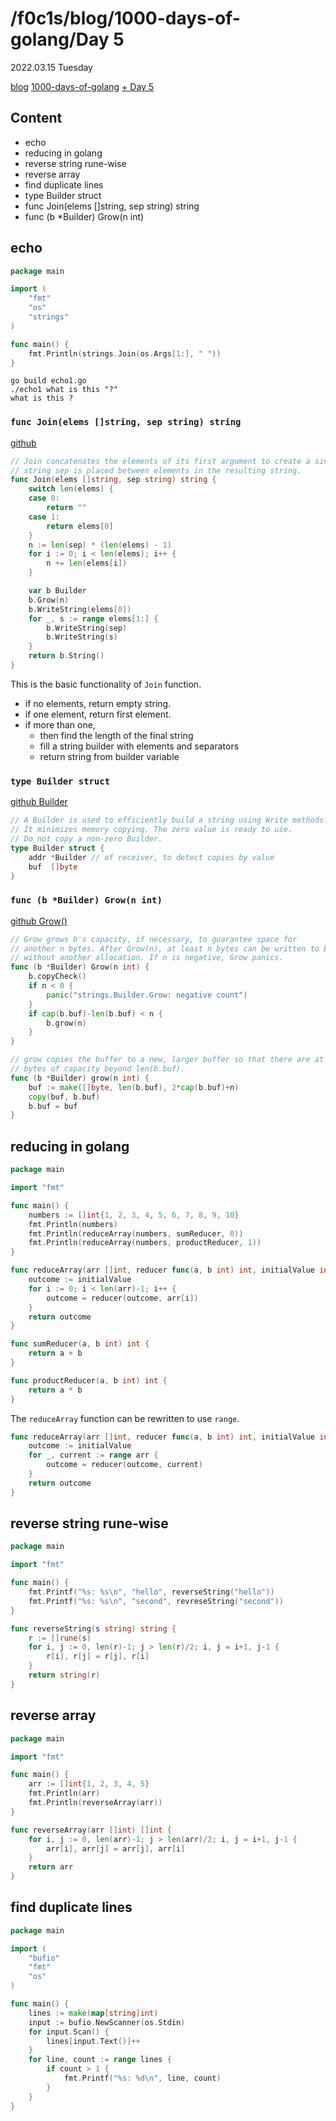 <html lang="en">
<head>
<meta charset="UTF-8" />
<meta name="viewport" content="width=device-width, initial-scale=1" />
<title>blog.f0c1s.com/1000-days-of-golang/day 5</title>
<script src="../../setup.js" async></script>
<link rel="stylesheet" href="../../index.css" />
<link rel="stylesheet" href="../../highlight/styles/monokai.min.css"/>
<script src="../../highlight/highlight.min.js"></script>
</head>

<body onload="setup()">
<h1>/f0c1s/blog/1000-days-of-golang/Day 5</h1>

2022.03.15 Tuesday

<p>
    <a href="../../index.html">blog</a>
    <a href="../../1000-days-of-golang/1000-days-of-golang.html">1000-days-of-golang</a>
    <a href="../../1000-days-of-golang/day-5-2022.03.15/day-5-2022.03.15.html">+ Day 5</a>
</p>


## Content

- echo
- reducing in golang
- reverse string rune-wise
- reverse array
- find duplicate lines
- type Builder struct
- func Join(elems []string, sep string) string
- func (b *Builder) Grow(n int)


## echo

```go
package main

import (
	"fmt"
	"os"
	"strings"
)

func main() {
	fmt.Println(strings.Join(os.Args[1:], " "))
}

```

```shell
go build echo1.go
./echo1 what is this "?"
what is this ?

```

### `func Join(elems []string, sep string) string`

[github](https://github.com/golang/go/blob/master/src/strings/strings.go#L423-L445)

```go
// Join concatenates the elements of its first argument to create a single string. The separator
// string sep is placed between elements in the resulting string.
func Join(elems []string, sep string) string {
	switch len(elems) {
	case 0:
		return ""
	case 1:
		return elems[0]
	}
	n := len(sep) * (len(elems) - 1)
	for i := 0; i < len(elems); i++ {
		n += len(elems[i])
	}

	var b Builder
	b.Grow(n)
	b.WriteString(elems[0])
	for _, s := range elems[1:] {
		b.WriteString(sep)
		b.WriteString(s)
	}
	return b.String()
}

```

This is the basic functionality of `Join` function.

- if no elements, return empty string.
- if one element, return first element.
- if more than one,
  - then find the length of the final string
  - fill a string builder with elements and separators
  - return string from builder variable

### `type Builder struct`

[github Builder](https://github.com/golang/go/blob/master/src/strings/builder.go#L12-L18)

```go
// A Builder is used to efficiently build a string using Write methods.
// It minimizes memory copying. The zero value is ready to use.
// Do not copy a non-zero Builder.
type Builder struct {
	addr *Builder // of receiver, to detect copies by value
	buf  []byte
}
```

### `func (b *Builder) Grow(n int)`

[github Grow()](https://github.com/golang/go/blob/master/src/strings/builder.go#L72-L83)

```go
// Grow grows b's capacity, if necessary, to guarantee space for
// another n bytes. After Grow(n), at least n bytes can be written to b
// without another allocation. If n is negative, Grow panics.
func (b *Builder) Grow(n int) {
	b.copyCheck()
	if n < 0 {
		panic("strings.Builder.Grow: negative count")
	}
	if cap(b.buf)-len(b.buf) < n {
		b.grow(n)
	}
}

// grow copies the buffer to a new, larger buffer so that there are at least n
// bytes of capacity beyond len(b.buf).
func (b *Builder) grow(n int) {
	buf := make([]byte, len(b.buf), 2*cap(b.buf)+n)
	copy(buf, b.buf)
	b.buf = buf
}
```

## reducing in golang

```go
package main

import "fmt"

func main() {
	numbers := []int{1, 2, 3, 4, 5, 6, 7, 8, 9, 10}
	fmt.Println(numbers)
	fmt.Println(reduceArray(numbers, sumReducer, 0))
	fmt.Println(reduceArray(numbers, productReducer, 1))
}

func reduceArray(arr []int, reducer func(a, b int) int, initialValue int) int {
	outcome := initialValue
	for i := 0; i < len(arr)-1; i++ {
		outcome = reducer(outcome, arr[i])
	}
	return outcome
}

func sumReducer(a, b int) int {
	return a + b
}

func productReducer(a, b int) int {
	return a * b
}

```

The `reduceArray` function can be rewritten to use `range`.

```go
func reduceArray(arr []int, reducer func(a, b int) int, initialValue int) int {
    outcome := initialValue
    for _, current := range arr {
        outcome = reducer(outcome, current)
    }
    return outcome
}
```

## reverse string rune-wise

```go
package main

import "fmt"

func main() {
    fmt.Printf("%s: %s\n", "hello", reverseString("hello"))
    fmt.Printf("%s: %s\n", "second", revreseString("second"))
}

func reverseString(s string) string {
    r := []rune(s)
    for i, j := 0, len(r)-1; j > len(r)/2; i, j = i+1, j-1 {
        r[i], r[j] = r[j], r[i]
    }
    return string(r)
}

```

## reverse array

```go
package main

import "fmt"

func main() {
    arr := []int{1, 2, 3, 4, 5}
    fmt.Println(arr)
    fmt.Println(reverseArray(arr))
}

func reverseArray(arr []int) []int {
    for i, j := 0, len(arr)-1; j > len(arr)/2; i, j = i+1, j-1 {
        arr[i], arr[j] = arr[j], arr[i]
    }
    return arr
}

```

## find duplicate lines

```go
package main

import (
    "bufio"
    "fmt"
    "os"
)

func main() {
    lines := make(map[string]int)
    input := bufio.NewScanner(os.Stdin)
    for input.Scan() {
        lines[input.Text()]++
    }
    for line, count := range lines {
        if count > 1 {
            fmt.Printf("%s: %d\n", line, count)
        }
    }
}

```

<script>hljs.highlightAll();</script>
</body>
</html>

